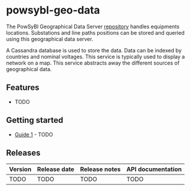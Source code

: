 # powsybl-geo-data
The PowSyBl Geographical Data Server [repository](https://github.com/powsybl/powsybl-geo-data) handles equipments locations. Substations and line paths positions can be stored and queried using this geographical data server.

A Cassandra database is used to store the data. Data can be indexed by countries and nominal voltages. This service is typically used to display a network on a map.  This service abstracts away the different sources of geographical data.  

## Features

- TODO

## Getting started

- [Guide 1]() - TODO

## Releases

| Version | Release date | Release notes | API documentation |
| ------- | ------------ | ------------- | ----------------- |
| TODO | TODO | TODO | TODO |
